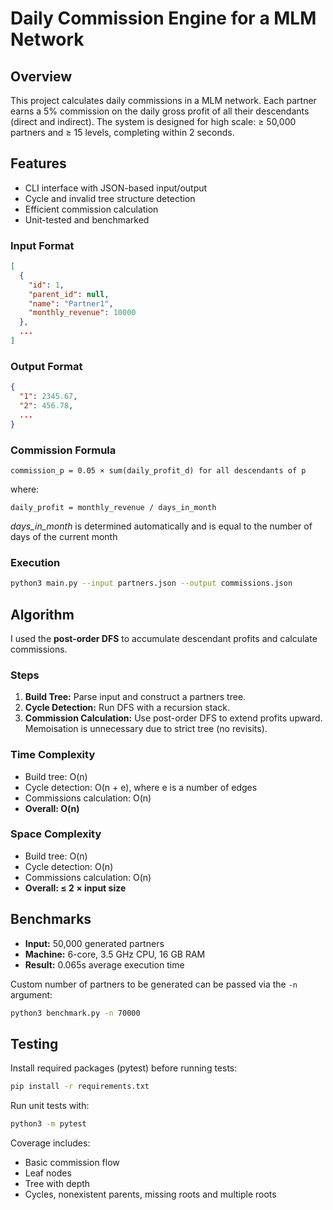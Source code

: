 # Daily Commission Engine for a MLM Network

## Overview

This project calculates daily commissions in a MLM network. Each partner earns a 5% commission on the daily gross profit of all their descendants (direct and indirect). The system is designed for high scale: ≥ 50,000 partners and ≥ 15 levels, completing within 2 seconds.

## Features

* CLI interface with JSON-based input/output
* Cycle and invalid tree structure detection
* Efficient commission calculation
* Unit-tested and benchmarked

### Input Format

```json
[
  {
    "id": 1,
    "parent_id": null,
    "name": "Partner1",
    "monthly_revenue": 10000
  },
  ...
]
```

### Output Format

```json
{
  "1": 2345.67,
  "2": 456.78,
  ...
}
```

### Commission Formula

```
commission_p = 0.05 × sum(daily_profit_d) for all descendants of p
```

where:

```
daily_profit = monthly_revenue / days_in_month
```

_days_in_month_ is determined automatically and is equal to the number of days of the current month

### Execution

```bash
python3 main.py --input partners.json --output commissions.json
```

## Algorithm

I used the **post-order DFS** to accumulate descendant profits and calculate commissions.

### Steps

1. **Build Tree:** Parse input and construct a partners tree.
2. **Cycle Detection:** Run DFS with a recursion stack.
3. **Commission Calculation:** Use post-order DFS to extend profits upward. Memoisation is unnecessary due to strict tree (no revisits).

### Time Complexity

* Build tree: O(n)
* Cycle detection: O(n + e), where e is a number of edges
* Commissions calculation: O(n)
* **Overall: O(n)**

### Space Complexity

* Build tree: O(n)
* Cycle detection: O(n)
* Commissions calculation: O(n)
* **Overall: ≤ 2 × input size**

## Benchmarks

* **Input:** 50,000 generated partners
* **Machine:** 6-core, 3.5 GHz CPU, 16 GB RAM
* **Result:** 0.065s average execution time

Custom number of partners to be generated can be passed via the ```-n``` argument:

```bash
python3 benchmark.py -n 70000
```

## Testing

Install required packages (pytest) before running tests:

```bash
pip install -r requirements.txt 
```

Run unit tests with:

```bash
python3 -m pytest
```

Coverage includes:

* Basic commission flow
* Leaf nodes
* Tree with depth
* Cycles, nonexistent parents, missing roots and multiple roots
